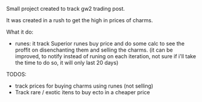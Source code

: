 Small project created to track gw2 trading post. 


It was created in a rush to get the high in prices of charms. 

What it do: 
* runes:   it track Superior runes  buy price and do some calc to see the proffit on disenchanting them and selling the charms.
(it can be improved, to notify instead of runing on each iteration, not sure if i'll take the time to do so, it will only last 20 days)

TODOS:  
* track prices for buying charms using runes (not selling)
* Track rare / exotic itens to buy ecto in a cheaper price
